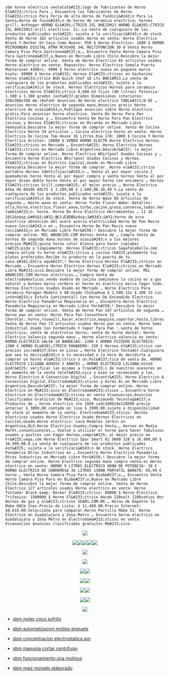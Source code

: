 
```
sbm horno electrico ventaCat&#225;logo de fabricantes de Horno El&#233;ctrico Para … Encuentre los fabricantes de Horno El&#233;ctrico Para Forja de alta.Horno de fundici&#243;n Para La Venta,Horno de fusi&#243;n de.horno de ceramica electrico; hornos grill; Authogar HORNO EL&#201;CTRICO 25L BHE25M13 HORNO EL&#201;CTRICO 25L BHE25M13.Grill electrico: Si:.La venta de cualquiera de los productos publicados est&#225; sujeta a la verificaci&#243;n de stock. Venta de Horno 182 articulos usados Horno en venta: Horno Electrico Black Y Decker En Caja Como Nuevo: 950 $ Horno Electrico: 1800 $ HORNO MICROONDAS DIGITAL ATMA MC934XE 34L MULTIFUNCION 30 O Venta Horno Camara Piso Para Gastronom&#237;a,… Encuentra Venta Horno Camara Piso Para Gastronom&#237;a,Nuevo en Mercado Libre Chile.Descubre la mejor forma de comprar online. Venta de Horno Electrico 65 articulos usados Horno electrico en venta: Repuestos: Horno Electrico Somela Puerta Masteroven 4300rc: 9990 $ horno electrico nuevo en paquete marca kioto: 40000 $ Horno el&#233; Hornos El&#233;ctricos en Garbarino Horno el&#233;ctrico BGH Quick Chef 18 Lts BHE18M13.La venta de cualquiera de los productos publicados est&#225; sujeta a la verificaci&#243;n de stock. Hornos Electricos Hornos para ceramica electricos Horno El&#233;ctrico 0,040 m3 fijos (40 litros) Potencia: 1.100 o 1.300 grados cent&#237;grados Dimensiones interiores: 350x380x350 mm.(AxFxH) Anuncios de Horno electrico TABL&#211;N DE … Anuncios Horno electrico de segunda mano,Anuncios gratis Horno electrico de ocasi&#243;n,Publique anuncios sobre Horno electrico gratis.Para anunciar horno electrico. Venta De Horno Para Pan Electrico Cocinas y … Encuentra Venta De Horno Para Pan Electrico Cocinas y Hornos El&#233;ctricas en Miranda en Mercado Libre Venezuela.Descubre la mejor forma de comprar online. Venta de Cocina Electrica Horno 34 articulos … Cocina electrica horno en venta: Horno Electrico De Cocina Top House 16 Litros.Ksw 170: 1000 $ Cocina Y Horno Electrica Ariston: 28000 $ VENDO HORNO ELECTR Horno Electrico Hornos El&#233;ctricos en Mercado … Encontr&#225; Horno Electrico Hornos El&#233;ctricos en Mercado Libre Argentina.Descubr&#237; la mejor forma de comprar online. Horno Electrico Whirlpool Usados Cocinas y … Encuentra Horno Electrico Whirlpool Usados Cocinas y Hornos El&#233;ctricas en Distrito Capital,Usado en Mercado Libre Venezuela.Descubre la mejor forma de comprar. Horno el&#233;ctrico portable Hornos Identificaci&#243;n … Venta al por mayor cocina 2 quemadores horno Venta al por mayor compra y venta hornos Venta al por mayor diseo doble horno Venta al por mayor horno con encimera … Hornos El&#233;ctricos Grill,compr&#225; al mejor precio … Horno Electrico Atma HG 6010E 60LTS $ 3.299,00 $ 2.689,00.18,49 %.La venta de cualquiera de los productos publicados est&#225; sujeta a la verificaci&#243;n de stock. Venta de Horno Wave 68 articulos de segunda … Horno wave en venta: Horno Turbo Flavor Wabe:.Detalles: olla,horno,electrico,flavor,wave,turbo,cocine,grasa,conserva,todos.Ver tambi&#233;n: horno. Horno De Arco Electrico Herramientas … 11 16 2012&nbsp;&#0183;&#32;嵌入式视频&nbsp;&#0183;&#32;horno de arco electrico obtencion del acero aceria electricidad Horno De Pan Recco nuevo Cocci&#243;n en … Encuentra Horno De Pan Recco nuevo Cocci&#243;n en Mercado Libre Per&#250;! Descubre la mejor forma de comprar online. MIL ANUNCIOS.COM Hornos.Venta de … Compra Venta de hornos de segunda mano.hornos de ocasi&#243;n a los mejores precios.M&#225;quina horno color blanco para hacer cupcakes r&#225;pida y limpiamente. Hornos El&#233;ctricos Sagafalabella.com Compra online tu horno el&#233;ctrico y cocina r&#225;pidamente tus platos preferidos.Recibe tu producto en la puerta de tu casa.&#161;Entra aqu&#237;! Horno Electrico Hornos El&#233;ctricos en Mercado … Encuentra Horno Electrico Hornos El&#233;ctricos en Mercado Libre M&#233;xico.Descubre la mejor forma de comprar online. MIL ANUNCIOS.COM Hornos electricos.… Compra Venta de electrodomesticos.vendo mueble de cocina seminuevo la cocina es a gas natural o butano marca corbero el horno es electrico marca fagor todo. Hornos Electricos Usados Usado en Mercado … Horno Electrico Para Ceramica Paragon Modelo S 80.Usado Chihuahua $ 2,500.12x $ 208 33 sin inter&#233;s Estufa Continentall Con Horno De Encendido Electrico. Horno Electrico Panaderia Maquinaria en … Encuentra Horno Electrico Panaderia Maquinaria en Mercado Libre Per&#250;! Descubre la mejor forma de comprar online. Venta de Horno Pan 147 articulos de segunda … Horno pan en venta: Horno Para Pan Convotherm 12 Charolas:.horno,rosewill,hacer,electrico,maquina,soportar,hasta,libras,posee,programas.Ver. Venta de Horno Pan 73 articulos usados Horno pan en venta: Horno Semi Industrial Usado Con Fermentado Y Vapor Para Pan :.venta de horno electrico; venta de electrolux horno; venta de horno dental; Horno Electrico Valencia segunda mano … Horno electrico valencia en venta: HORNO ELECTRICO SALVA 10 BANDEJAS: 1200 € HORNO PIZZERO ELECTRICO: 1300 € HORNO EL&#201;CTRICO PANADERO: 250 € Hornos el&#233;ctrico con precios incre&#237;bles en Linio … Horno Electrico Tostador.Cualquiera que sea tu decisi&#243;n o tu necesidad a la hora de decidirte a comprar un horno el&#233;ctrico o un.Pol&#237;tica de venta de. HORNO ELECTRICO LILIANA AO945V 2 ANAFES … HORNO ELECTRICO LILIANA.Usted podr&#225; verificar las mismas a trav&#233;s de nuestros asesores en el momento de la venta telef&#243;nica o bien se recomienda a los. Horno Electrico A Conveccion Digital … Encontr&#225; Horno Electrico A Conveccion Digital Electrodom&#233;sticos y Aires Ac.en Mercado Libre Argentina.Descubr&#237; la mejor forma de comprar online. Horno Electrico en M&#233;xico en Electrodom&#233;sticos … Encuentra horno electrico en Electrodom&#233;sticos en venta Vivanuncios,Anuncios Clasificados Gratuitos de M&#233;xico. Musimundo Tecnolog&#237;a Productos de … horno electrico ste 1058 codc168624e128096 precio anterior $ 3099,00 contado on line $ 2999,00.sujeto a disponibilidad de stock al momento de la venta. Electrodom&#233;sticos: Hornos electricos usados Horno Electrico Usado Hornos Electricos en Coccion,Usado.Horno electrico: Casa Muebles Jardin en Argentina,OLX.Horno Electrico Usados,Compra Venta,… Hornos en Media Markt,convencionales,… Vuelve a utilizar el horno para hacer fabulosos asados y postres con Fagor Hornos,compr&#225; al mejor precio en Fr&#225;vega.com Horno Electrico Spar Smart 62 5600 328 $ 16.999,00 $ 16.999,00.0.La venta de cualquiera de los productos publicados est&#225; sujeta a la verificaci&#243;n de stock. Horno Electrico Panaderia Otras Industrias en … Encuentra Horno Electrico Panaderia Otras Industrias en Mercado Libre Per&#250;! Descubre la mejor forma de comprar online. Horno Electrico segunda mano compra venta.es Horno electrico en venta: HORNO 9 LITROS ELECTRICO 800W DE POTENCIA: 30 € HORNO ELECTRICO DE SOBREMESA 36 LITROS 1300W PORTATIL BARATO: 69,99 € horno … Venta Horno Camara Piso Para en Biob&#237;o,… Encuentra Venta Horno Camara Piso Para en Biob&#237;o,Nuevo en Mercado Libre Chile.Descubre la mejor forma de comprar online. Venta de Horno Electrico 127 articulos usados Horno electrico en venta: Horno Tostador Black &amp; Decker El&#233;ctrico: 80000 $ Horno Electrico Trifasico: 1500000 $ Horno El&#233;ctrico Haceb 220volt 1200vatios Hor Hornos de gas y el&#233;ctricos SEARS.COM.MX … Horno de Empotre Io Mabe 60Cm Inox.Precio de Lista: $ 11,499.00.Precio Internet: $8,619.00.Seleccione para comparar.Horno Parrilla Mabe 51. Horno Electrico en Guadalajara y Zona Metro … Encuentra horno electrico en Guadalajara y Zona Metro en Electrodom&#233;sticos en venta Vivanuncios anuncios clasificados gratuitos M&#233;xico. 
```

<div align="center">

<a href="https://es-crusher.shibang-china.com/github&k=sbm+horno+electrico+venta"><img src="https://static.shibang-china.com/es/crusher/logo.jpg"></a>

<a href="https://es-crusher.shibang-china.com/github&k=sbm+horno+electrico+venta"><img src="https://static.shibang-china.com/es/crusher/index.jpg"></a><a href="https://es-crusher.shibang-china.com/material.htmlgithub&k=sbm+horno+electrico+venta"><img src="https://static.shibang-china.com/es/crusher/material.jpg"></a><a href="https://es-crusher.shibang-china.com/application.htmlgithub&k=sbm+horno+electrico+venta"><img src="https://static.shibang-china.com/es/crusher/application.jpg"></a><a href="https://es-crusher.shibang-china.com/aboutus.htmlgithub&k=sbm+horno+electrico+venta"><img src="https://static.shibang-china.com/es/crusher/aboutus.jpg"></a><a href="https://es-crusher.shibang-china.com/contact.htmlgithub&k=sbm+horno+electrico+venta"><img src="https://static.shibang-china.com/es/crusher/contact.jpg"></a>

<a href="https://es-crusher.shibang-china.com/github&k=sbm+horno+electrico+venta"><img src="https://static.shibang-china.com/es/crusher/banner.jpg"></a>

<a href="https://swt.shibang-china.com/github&k=sbm+horno+electrico+venta"><img src="https://static.shibang-china.com/es/crusher/text.jpg"></a>

<a href="https://swt.shibang-china.com/github&k=sbm+horno+electrico+venta"><img src="https://static.shibang-china.com/es/crusher/chat.jpg"></a><a href="https://es-crusher.shibang-china.com/contact.htmlgithub&k=sbm+horno+electrico+venta"><img src="https://static.shibang-china.com/es/crusher/message.jpg"></a>

<a href="https://es-crusher.shibang-china.com/products/pe.htmlgithub&k=sbm+horno+electrico+venta"><img src="https://static.shibang-china.com/es/crusher/pe.jpg"></a><a href="https://es-crusher.shibang-china.com/products/pf.htmlgithub&k=sbm+horno+electrico+venta"><img src="https://static.shibang-china.com/es/crusher/pf.jpg"></a>

<a href="https://es-crusher.shibang-china.com/products/hpt.htmlgithub&k=sbm+horno+electrico+venta"><img src="https://static.shibang-china.com/es/crusher/hpt.jpg"></a><a href="https://es-crusher.shibang-china.com/products/vsi.htmlgithub&k=sbm+horno+electrico+venta"><img src="https://static.shibang-china.com/es/crusher/vsi.jpg"></a>

<a href="https://es-crusher.shibang-china.com/products/klv.htmlgithub&k=sbm+horno+electrico+venta"><img src="https://static.shibang-china.com/es/crusher/klv.jpg"></a><a href="https://es-crusher.shibang-china.com/products/portable.htmlgithub&k=sbm+horno+electrico+venta"><img src="https://static.shibang-china.com/es/crusher/portable.jpg"></a>

<a href="https://swt.shibang-china.com/github&k=sbm+horno+electrico+venta"><img src="https://static.shibang-china.com/es/crusher/case.jpg"></a>

</div>


* [sbm moler coco sofrito](sbm%20moler%20coco%20sofrito.md)

* [sbm automatizacion molino enquete](sbm%20automatizacion%20molino%20enquete.md)

* [sbm concentracion electrostatica por](sbm%20concentracion%20electrostatica%20por.md)

* [sbm maquina cortar centrifugo](sbm%20maquina%20cortar%20centrifugo.md)

* [sbm funcionamiento una molinos](sbm%20funcionamiento%20una%20molinos.md)

* [sbm maiz morado elaborado](sbm%20maiz%20morado%20elaborado.md)